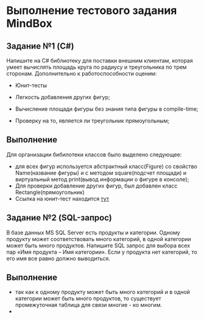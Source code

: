 # Выполнение тестового задания MindBox
## Задание №1 (C#)

  Напишите на C# библиотеку для поставки внешним клиентам, которая умеет вычислять площадь круга по радиусу и треугольника по трем сторонам. Дополнительно к работоспособности оценим:

- Юнит-тесты

- Легкость добавления других фигур;

- Вычисление площади фигуры без знания типа фигуры в compile-time;

- Проверку на то, является ли треугольник прямоугольным;

## Выполнение
Для организации бибилотеки классов было выделено следующее:
- для всех фигур используется абстрактный класс(Figure) со свойство Name(название фигуры) и c методом square(подсчет площади) и виртуальный метод print(вывод информации о фигуре в консоле);
- Для проверки добавление других фигур, был добавлен класс Rectangle(прямоугольник)
- Ссылка на юнит-тест находится [тут](https://github.com/TolikOborin37/MindBox_TaskClassLib_Figure_Test.git)


## Задание №2 (SQL-запрос)
  В базе данных MS SQL Server есть продукты и категории. Одному продукту может соответствовать много категорий, в одной категории может быть много продуктов. Напишите SQL запрос для выбора всех пар «Имя продукта – Имя категории». Если у продукта нет категорий, то его имя все равно должно выводиться.

## Выполнение
- так как к одному продукту может быть много категорий и в одной категории может быть много продуктов, то существует промежуточная таблица для связи многие - ко многим.
-

